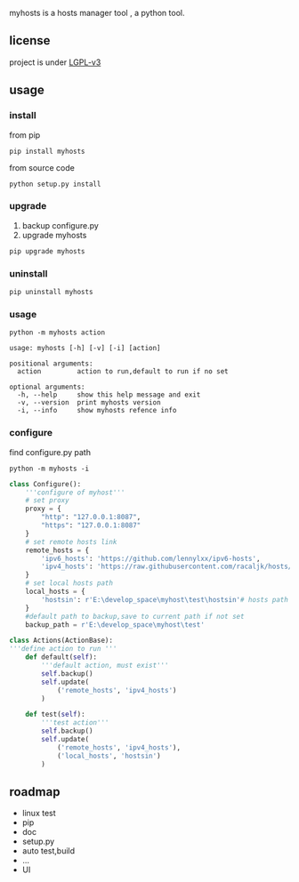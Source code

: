 myhosts is a hosts manager tool , a python tool.
## license 
project is under [LGPL-v3](./LICENSE)
## usage
### install
from pip
```
pip install myhosts
```
from source code
```
python setup.py install
```
### upgrade
1. backup configure.py
2. upgrade myhosts
```
pip upgrade myhosts
```
### uninstall
```
pip uninstall myhosts
```
### usage
```
python -m myhosts action
```
```
usage: myhosts [-h] [-v] [-i] [action]

positional arguments:
  action         action to run,default to run if no set

optional arguments:
  -h, --help     show this help message and exit
  -v, --version  print myhosts version
  -i, --info     show myhosts refence info
```
### configure
find configure.py path
```
python -m myhosts -i
```
```py
class Configure():
    '''configure of myhost'''
    # set proxy
    proxy = {
        "http": "127.0.0.1:8087",
        "https": "127.0.0.1:8087"
    }
    # set remote hosts link
    remote_hosts = {
        'ipv6_hosts': 'https://github.com/lennylxx/ipv6-hosts',
        'ipv4_hosts': 'https://raw.githubusercontent.com/racaljk/hosts/master/hosts'
    }
    # set local hosts path
    local_hosts = {
        'hostsin': r'E:\develop_space\myhost\test\hostsin'# hosts path
    }
    #default path to backup,save to current path if not set
    backup_path = r'E:\develop_space\myhost\test'

class Actions(ActionBase):
'''define action to run '''
    def default(self):
        '''default action, must exist'''
        self.backup()
        self.update(
            ('remote_hosts', 'ipv4_hosts')
        )

    def test(self):
        '''test action'''
        self.backup()
        self.update(
            ('remote_hosts', 'ipv4_hosts'),
            ('local_hosts', 'hostsin')
        )
```

## roadmap
- linux test
- pip
- doc
- setup.py
- auto test,build
- ...
- UI